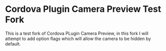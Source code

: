 # Cordova Plugin Camera Preview Test Fork

This is a test fork of Cordova PLugin Camera Preview, in this fork I will attempt to add option flags which will allow the camera to be hidden by default. 
